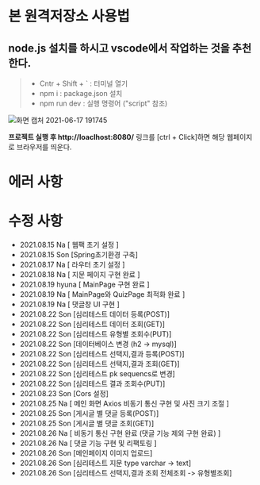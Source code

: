 # 본 원격저장소 사용법

## node.js 설치를 하시고 vscode에서 작업하는 것을 추천한다.

> - Cntr + Shift + ` : 터미널 열기
> - npm i : package.json 설치
> - npm run dev : 실행 명령어 ("script" 참조)



![화면 캡처 2021-06-17 191745](https://user-images.githubusercontent.com/53801395/122378199-b4cd4300-cfa0-11eb-8bba-c3292d5af458.jpg)

**프로젝트 실행 후  http://loaclhost:8080/** 링크를 [ctrl + Click]하면 해당 웹페이지로 브라우저를 띄운다.

# 에러 사항

# 수정 사항

- 2021.08.15 Na [ 웹팩 초기 설정 ]
- 2021.08.15 Son [Spring초기환경 구축]
- 2021.08.17 Na [ 라우터 초기 설정 ]
- 2021.08.18 Na [ 지문 페이지 구현 완료 ]
- 2021.08.19 hyuna [ MainPage 구현 완료 ]
- 2021.08.19 Na [ MainPage와 QuizPage 최적화 완료 ]
- 2021.08.19 Na [ 댓글창 UI 구현 ]
- 2021.08.22 Son [심리테스트 데이터 등록(POST)]
- 2021.08.22 Son [심리테스트 데이터 조회(GET)]
- 2021.08.22 Son [심리테스트 유형별 조회수(PUT)]
- 2021.08.22 Son [데이터베이스 변경 (h2 -> mysql)]
- 2021.08.22 Son [심리테스트 선택지,결과 등록(POST)]
- 2021.08.22 Son [심리테스트 선택지,결과 조회(GET)]
- 2021.08.22 Son [심리테스트 pk sequencs로 변경]
- 2021.08.22 Son [심리테스트 결과 조회수(PUT)]
- 2021.08.23 Son [Cors 설정]
- 2021.08.25 Na [ 메인 화면 Axios 비동기 통신 구현 및 사진 크기 조절 ]
- 2021.08.25 Son [게시글 별 댓글 등록(POST)]
- 2021.08.25 Son [게시글 별 댓글 조회(GET)]
- 2021.08.26 Na [ 비동기 통신 구현 완료 (댓글 기능 제외 구현 완료) ]
- 2021.08.26 Na [ 댓글 기능 구현 및 리팩토링 ]
- 2021.08.26 Son [메인페이지 이미지 업로드]
- 2021.08.26 Son [심리테스트 지문 type varchar -> text]
- 2021.08.26 Son [심리테스트 선택지,결과 조회 전체조회 -> 유형별조회]